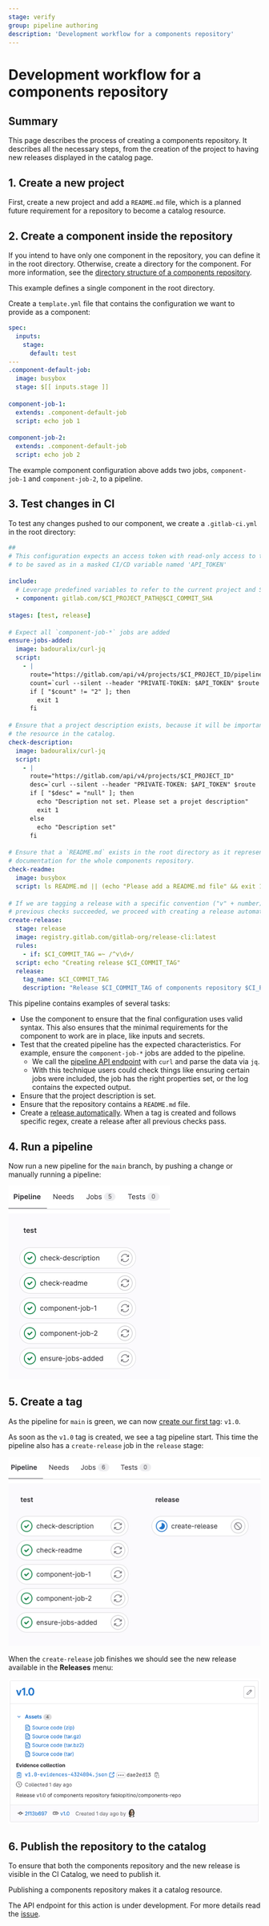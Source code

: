 ```yaml
---
stage: verify
group: pipeline authoring
description: 'Development workflow for a components repository'
---
```


# Development workflow for a components repository

## Summary

This page describes the process of creating a components repository.
It describes all the necessary steps, from the creation of the project to having new releases displayed in the
catalog page.

## 1. Create a new project

First, create a new project and add a `README.md` file, which is a planned future
requirement for a repository to become a catalog resource.

## 2. Create a component inside the repository

If you intend to have only one component in the repository, you can define it in the root directory.
Otherwise, create a directory for the component.
For more information, see the [directory structure of a components repository](index.md#structure-of-a-components-repository).

This example defines a single component in the root directory.

Create a `template.yml` file that contains the configuration we want to provide as a component:

```yaml
spec:
  inputs:
    stage:
      default: test
---
.component-default-job:
  image: busybox
  stage: $[[ inputs.stage ]]

component-job-1:
  extends: .component-default-job
  script: echo job 1

component-job-2:
  extends: .component-default-job
  script: echo job 2
```

The example component configuration above adds two jobs, `component-job-1` and `component-job-2`, to a pipeline.

## 3. Test changes in CI

To test any changes pushed to our component, we create a `.gitlab-ci.yml` in the root directory:

```yaml
##
# This configuration expects an access token with read-only access to the API
# to be saved as in a masked CI/CD variable named 'API_TOKEN'

include:
  # Leverage predefined variables to refer to the current project and SHA
  - component: gitlab.com/$CI_PROJECT_PATH@$CI_COMMIT_SHA

stages: [test, release]

# Expect all `component-job-*` jobs are added
ensure-jobs-added:
  image: badouralix/curl-jq
  script:
    - |
      route="https://gitlab.com/api/v4/projects/$CI_PROJECT_ID/pipelines/$CI_PIPELINE_ID/jobs"
      count=`curl --silent --header "PRIVATE-TOKEN: $API_TOKEN" $route | jq 'map(select(.name | contains("component-job-"))) | length'`
      if [ "$count" != "2" ]; then
        exit 1
      fi

# Ensure that a project description exists, because it will be important to display
# the resource in the catalog.
check-description:
  image: badouralix/curl-jq
  script:
    - |
      route="https://gitlab.com/api/v4/projects/$CI_PROJECT_ID"
      desc=`curl --silent --header "PRIVATE-TOKEN: $API_TOKEN" $route | jq '.description'`
      if [ "$desc" = "null" ]; then
        echo "Description not set. Please set a projet description"
        exit 1
      else
        echo "Description set"
      fi

# Ensure that a `README.md` exists in the root directory as it represents the
# documentation for the whole components repository.
check-readme:
  image: busybox
  script: ls README.md || (echo "Please add a README.md file" && exit 1)

# If we are tagging a release with a specific convention ("v" + number) and all
# previous checks succeeded, we proceed with creating a release automatically.
create-release:
  stage: release
  image: registry.gitlab.com/gitlab-org/release-cli:latest
  rules:
    - if: $CI_COMMIT_TAG =~ /^v\d+/
  script: echo "Creating release $CI_COMMIT_TAG"
  release:
    tag_name: $CI_COMMIT_TAG
    description: "Release $CI_COMMIT_TAG of components repository $CI_PROJECT_PATH"
```

This pipeline contains examples of several tasks:

- Use the component to ensure that the final configuration uses valid syntax.
  This also ensures that the minimal requirements for the component to work are in place,
  like inputs and secrets.
- Test that the created pipeline has the expected characteristics.
  For example, ensure the `component-job-*` jobs are added to the pipeline.
  - We call the [pipeline API endpoint](../../../api/pipelines.md#get-a-single-pipeline) with `curl`
    and parse the data via `jq`.
  - With this technique users could check things like ensuring certain jobs were included,
    the job has the right properties set, or the log contains the expected output.
- Ensure that the project description is set.
- Ensure that the repository contains a `README.md` file.
- Create a [release automatically](../../../ci/yaml/index.md#release). When a tag is created and follows specific regex, create a release
  after all previous checks pass.

## 4. Run a pipeline

Now run a new pipeline for the `main` branch, by pushing a change or manually running a pipeline:

![Pipeline on main branch](img/pipeline_main.png)

## 5. Create a tag

As the pipeline for `main` is green, we can now [create our first tag](../../../user/project/repository/tags/index.md#create-a-tag): `v1.0`.

As soon as the `v1.0` tag is created, we see a tag pipeline start.
This time the pipeline also has a `create-release` job in the `release` stage:

![Pipeline on tag](img/pipeline_tag.png)

When the `create-release` job finishes we should see the new release available in the **Releases** menu:

![New components repository release](img/new_release.png)

## 6. Publish the repository to the catalog

To ensure that both the components repository and the new release is visible in the CI Catalog,
we need to publish it.

Publishing a components repository makes it a catalog resource.

The API endpoint for this action is under development.
For more details read the [issue](https://gitlab.com/gitlab-org/gitlab/-/issues/387065).
